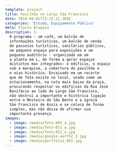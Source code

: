```yaml
---
template: project
title: Pavilhão no Largo São Francisco
date: 2018-04-01T13:32:11.369Z
categories: 'Estudo, Equipamento Público'
meta: Flavio Bragaia
description: |-
  O programa - um café, um balcão de
  informações turísticas, um balcão de venda
  de passeios turísticos, sanitários públicos,
  um pequeno espaço para exposições e um
  pequeno auditório - organizado em um
  a planta em L, de forma a gerar espaços
  distintos mas integrados: o edifício, o espaço
  sob a marquise, a cobertura do pavilhão e
  o eixo histórico. Encaixado em um recorte
  que de fato existe no local, usado como um
  estacionamento, na cota mais baixa da praça,
  procurando respeitar os edifícios da Rua José
  Bonifácio ao lado do Largo São Francisco,
  não obstrui a importante e histórica ligação
  entre o Mosteiro de São Bento e a igreja
  São Francisco de Assis e se coloca de forma
  simples, mas não deixa de afirmar sua
  importante presença.
images:
  - image: /media/foto-005_a.jpg
  - image: /media/foto-011_a.jpg
  - image: /media/foto-022_a.jpg
  - image: /media/google-earth2_2.jpg
  - image: /media/portfolio_002.jpg
---
```


